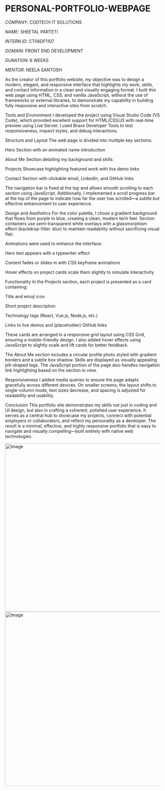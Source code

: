 # PERSONAL-PORTFOLIO-WEBPAGE

*COMPANY*: CODTECH IT SOLUTIONS

*NAME*: SHEETAL PARTETI

*INTERN ID*: CT06DF1107

*DOMAIN*: FRONT END DEVELOPMENT

*DURATION*: 6 WEEKS

*MENTOR*: NEELA SANTOSH

As the creator of this portfolio website, my objective was to design a modern, elegant, and responsive interface that highlights my work, skills, and contact information in a clean and visually engaging format. I built this web page using HTML, CSS, and vanilla JavaScript, without the use of frameworks or external libraries, to demonstrate my capability in building fully responsive and interactive sites from scratch.

Tools and Environment
I developed the project using Visual Studio Code (VS Code), which provided excellent support for HTML/CSS/JS with real-time preview using Live Server. I used Brave Developer Tools to test responsiveness, inspect styles, and debug interactions.

Structure and Layout
The web page is divided into multiple key sections:

Hero Section with an animated name introduction

About Me Section detailing my background and skills

Projects Showcase highlighting featured work with live demo links

Contact Section with clickable email, LinkedIn, and GitHub links

The navigation bar is fixed at the top and allows smooth scrolling to each section using JavaScript. Additionally, I implemented a scroll progress bar at the top of the page to indicate how far the user has scrolled—a subtle but effective enhancement to user experience.

Design and Aesthetics
For the color palette, I chose a gradient background that flows from purple to blue, creating a clean, modern tech feel. Section containers use semi-transparent white overlays with a glassmorphism effect (backdrop-filter: blur) to maintain readability without sacrificing visual flair.

Animations were used to enhance the interface:

Hero text appears with a typewriter effect

Content fades or slides in with CSS keyframe animations

Hover effects on project cards scale them slightly to simulate interactivity

Functionality
In the Projects section, each project is presented as a card containing:

Title and emoji icon

Short project description

Technology tags (React, Vue.js, Node.js, etc.)

Links to live demos and (placeholder) GitHub links

These cards are arranged in a responsive grid layout using CSS Grid, ensuring a mobile-friendly design. I also added hover effects using JavaScript to slightly scale and lift cards for better feedback.

The About Me section includes a circular profile photo styled with gradient borders and a subtle box shadow. Skills are displayed as visually appealing pill-shaped tags. The JavaScript portion of the page also handles navigation link highlighting based on the section in view.

Responsiveness
I added media queries to ensure the page adapts gracefully across different devices. On smaller screens, the layout shifts to single-column mode, text sizes decrease, and spacing is adjusted for readability and usability.

Conclusion
This portfolio site demonstrates my skills not just in coding and UI design, but also in crafting a coherent, polished user experience. It serves as a central hub to showcase my projects, connect with potential employers or collaborators, and reflect my personality as a developer. The result is a minimal, effective, and highly responsive portfolio that is easy to navigate and visually compelling—built entirely with native web technologies

<img width="1289" height="548" alt="Image" src="https://github.com/user-attachments/assets/e0773fe4-b92b-4c92-ae67-5a6a6e4d974a" />
<img width="1283" height="567" alt="Image" src="https://github.com/user-attachments/assets/61f8a168-3164-4960-84e5-2f99c101d9fd" />
